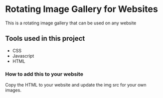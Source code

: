# Rotating Image Gallery for Websites
This is a rotating image gallery that can be used on any website

## Tools used in this project
+ CSS
+ Javascript
+ HTML

### How to add this to your website
Copy the HTML to your website and update the img src for your own images. 